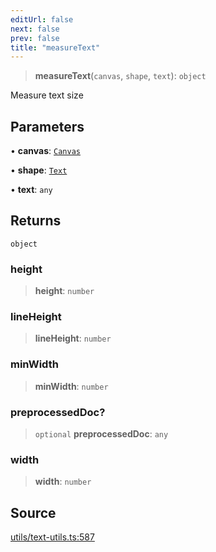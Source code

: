 ```yaml
---
editUrl: false
next: false
prev: false
title: "measureText"
---
```


> **measureText**(`canvas`, `shape`, `text`): `object`

Measure text size

## Parameters

• **canvas**: [`Canvas`](/api-core/classes/canvas/)

• **shape**: [`Text`](/api-core/classes/text/)

• **text**: `any`

## Returns

`object`

### height

> **height**: `number`

### lineHeight

> **lineHeight**: `number`

### minWidth

> **minWidth**: `number`

### preprocessedDoc?

> `optional` **preprocessedDoc**: `any`

### width

> **width**: `number`

## Source

[utils/text-utils.ts:587](https://github.com/dgmjs/dgmjs/blob/main/packages/core/src/utils/text-utils.ts#L587)
